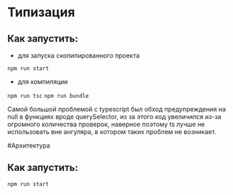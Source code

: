 # Типизация

## Как запустить:

- для запуска скопилированного проекта

`npm run start` 

- для компиляции

`npm run tsc`
`npm run bundle`


Самой большой проблемой с typescript был обход предупреждения на null в функциях вроде querySelector, из за этого код увеличился из-за огромного количества проверок, наверное поэтому ts лучше не использовать вне ангуляра, в котором таких проблем не возникает.

#Архитектура

## Как запустить:

`npm run start` 

